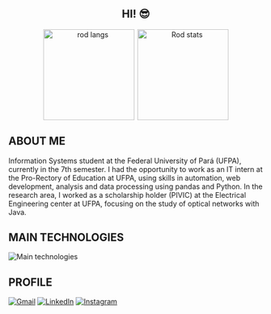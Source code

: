 <div align="center">
  
  ## HI! 😎
  
  <div align="center" style="display:flex;gap:0.4rem;flex-wrap:wrap;justify-content:center;align-items:center">
    <img
      src="https://github-readme-stats.vercel.app/api/top-langs/?username=rodrigoalmeida2&layout=compact&langs_count=8&theme=dracula&hide=html,css,blade"
      height="180em"
      title="rod langs"
    />
    <img
      src="https://github-readme-stats.vercel.app/api?username=rodrigoalmeida2&show_icons=true&theme=dracula&include_all_commits=true&count_private=true"
      height="180em"
      title="Rod stats"
    />
  </div>
</div>

## ABOUT ME

Information Systems student at the Federal University of Pará (UFPA), currently in the 7th semester. I had the opportunity to work as an IT intern at the Pro-Rectory of Education at UFPA, using skills in automation, web development, analysis and data processing using pandas and Python. In the research area, I worked as a scholarship holder (PIVIC) at the Electrical Engineering center at UFPA, focusing on the study of optical networks with Java.

## MAIN TECHNOLOGIES

![Main technologies](https://go-skill-icons.vercel.app/api/icons?i=py,pandas,huggingface,langchain,django,tensorflow,java,mysql,mongodb,postgresql,azure,docker,aws,linux,azure,js,html,css,react,nodejs,php,c,gcp)

## PROFILE

<p align="left">
  <a href="mailto:rodrigoalmeida350.ra@gmail.com" title="Gmail">
  <img src="https://img.shields.io/badge/-Gmail-FF0000?style=flat-square&labelColor=FF0000&logo=gmail&logoColor=white&link=LINK-DO-SEU-GMAIL" alt="Gmail"/></a>
  <a href="https://www.linkedin.com/in/rodrigo101/" title="LinkedIn">
  <img src="https://img.shields.io/badge/-Linkedin-0e76a8?style=flat-square&logo=Linkedin&logoColor=white&link=LINK-DO-SEU-LINKEDIN" alt="LinkedIn"/></a>
  <a href="https://www.instagram.com/rodrigoalmeida2k/" title="Instagram">
  <img src="https://img.shields.io/badge/-Instagram-DF0174?style=flat-square&labelColor=DF0174&logo=instagram&logoColor=white&link=LINK-DO-SEU-INSTAGRAM" alt="Instagram"/></a>
</p>
